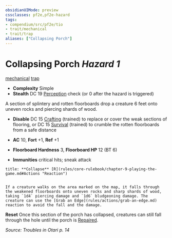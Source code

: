 ```yaml
---
obsidianUIMode: preview
cssclasses: pf2e,pf2e-hazard
tags:
- compendium/src/pf2e/tio
- trait/mechanical
- trait/trap
aliases: ["Collapsing Porch"]
---
```

# Collapsing Porch *Hazard 1*  
[mechanical](rules/traits/mechanical.md "Mechanical Hazard Trait")  [trap](rules/traits/trap.md "Trap Hazard Trait")  

- **Complexity** Simple
- **Stealth** DC 19 [Perception](compendium/skills.md#Perception) check (or 0 after the hazard is triggered)  

A section of splintery and rotten floorboards drop a creature 6 feet onto uneven rocks and piercing shards of wood.

- **Disable** DC 15 [Crafting](compendium/skills.md#Crafting) (trained) to replace or cover the weak sections of flooring, or DC 15 [Survival](compendium/skills.md#Survival) (trained) to crumble the rotten floorboards from a safe distance  

- **AC** 10, **Fort** +1, **Ref** +1
- **Floorboard Hardness** 3, **Floorboard HP** 12 (BT 6)
- **Immunities** critical hits; sneak attack

```ad-embed-ability
title: **Collapse** [R](rules/core-rulebook/chapter-9-playing-the-game.md#Actions "Reaction")


If a creature walks on the area marked on the map, it falls through the weakened floorboards onto uneven rocks and sharp shards of wood, taking `1d4` piercing damage and `1d6` bludgeoning damage. The creature can use the [Grab an Edge](rules/actions/grab-an-edge.md) reaction to avoid the fall and the damage.
```

**Reset** Once this section of the porch has collapsed, creatures can still fall through the hole until the porch is [Repaired](rules/actions/repair.md).  

*Source: Troubles in Otari p. 14*
